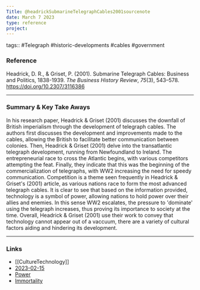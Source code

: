 ```yaml
---
Title: @headrickSubmarineTelegraphCables2001sourcenote
date: March 7 2023
type: reference
project:
---
```


tags:: #Telegraph #historic-developments #cables #government 


### Reference 

Headrick, D. R., & Griset, P. (2001). Submarine Telegraph Cables: Business and Politics, 1838-1939. _The Business History Review_, _75_(3), 543–578. https://doi.org/10.2307/3116386


---

### Summary & Key Take Aways

In his research paper, Headrick & Griset (2001) discusses the downfall of British imperialism through the development of telegraph cables. The authors first discusses the development and improvements made to the cables, allowing the British to facilitate better communication between colonies. Then, Headrick & Griset (2001) delve into the transatlantic telegraph development, running from Newfoundland to Ireland. The entrepreneurial race to cross the Atlantic begins, with various competitors attempting the feat. Finally, they indicate that this was the beginning of the commercialization of telegraphs, with WW2 increasing the need for speedy communication.
Competition is a theme seen frequently in Headrick & Griset's (2001) article, as various nations race to form the most advanced telegraph cables. It is clear to see that based on the information provided, technology is a symbol of power, allowing nations to hold power over their allies and enemies. In this sense WW2 escalates, the pressure to 'dominate' using the telegraph increases, thus proving its importance to society at the time. Overall, Headrick & Griset (2001) use their work to convey that technology cannot appear out of a vaccuum, there are a variety of cultural factors aiding and hindering its development.

--- 

### Links

- [[CultureTechnology]]
- [2023-02-15](2023-02-15.md)
- [Power](Power.md)
- [Immortality](Immortality.md)




